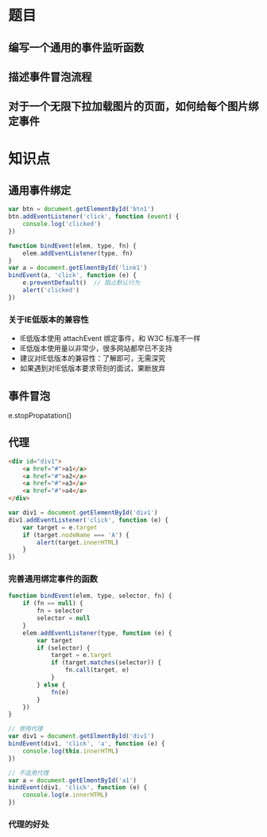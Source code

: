 # 题目
## 编写一个通用的事件监听函数

## 描述事件冒泡流程

## 对于一个无限下拉加载图片的页面，如何给每个图片绑定事件



# 知识点
## 通用事件绑定
```js
var btn = document.getElementById('btn1')
btn.addEventListener('click', function (event) {
    console.log('clicked')
})

function bindEvent(elem, type, fn) {
    elem.addEventListener(type, fn)
}
var a = document.getElmentById('link1')
bindEvent(a, 'click', function (e) {
    e.preventDefault()  // 阻止默认行为
    alert('clicked')
})
```

### 关于IE低版本的兼容性
- IE低版本使用 attachEvent 绑定事件，和 W3C 标准不一样
- IE低版本使用量以非常少，很多网站都早已不支持
- 建议对IE低版本的兼容性：了解即可，无需深究
- 如果遇到对IE低版本要求苛刻的面试，果断放弃 

## 事件冒泡
e.stopPropatation()

## 代理
```html
<div id="div1">
    <a href="#">a1</a>
    <a href="#">a2</a>
    <a href="#">a3</a>
    <a href="#">a4</a>
</div>
```
```js
var div1 = document.getElementById('div1')
div1.addEventListener('click', function (e) {
    var target = e.target
    if (target.nodeName === 'A') {
        alert(target.innerHTML)
    }
})
```

### 完善通用绑定事件的函数
```js
function bindEvent(elem, type, selector, fn) {
    if (fn == null) {
        fn = selector
        selector = null
    }
    elem.addEventListener(type, function (e) {
        var target
        if (selector) {
            target = e.target
            if (target.matches(selector)) {
                fn.call(target, e)
            }
        } else {
            fn(e)
        }
    })
}

// 使用代理
var div1 = document.getElmentById('div1')
bindEvent(div1, 'click', 'a', function (e) {
    console.log(this.innerHTML)
})

// 不适用代理
var a = document.getElmentById('a1')
bindEvent(div1, 'click', function (e) {
    console.log(e.innerHTML)
})
```

### 代理的好处
